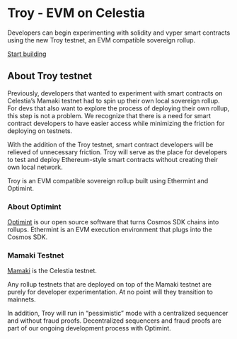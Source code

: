 # Troy - EVM on Celestia

Developers can begin experimenting with solidity and vyper smart contracts
using the new Troy testnet, an EVM compatible sovereign rollup.

[Start building](./troy-smart-contract-tutorial.md)

## About Troy testnet

Previously, developers that wanted to experiment with smart contracts on
Celestia’s Mamaki testnet had to spin up their own local sovereign rollup.
For devs that also want to explore the process of deploying their own rollup,
this step is not a problem. We recognize that there is a need for smart
contract developers to have easier access while minimizing the friction
for deploying on testnets.

With the addition of the Troy testnet, smart contract developers will be
relieved of unnecessary friction. Troy will serve as the place for developers
to test and deploy Ethereum-style smart contracts without creating their own
local network.

Troy is an EVM compatible sovereign rollup built using Ethermint and Optimint.

### About Optimint

[Optimint](https://github.com/celestiaorg/optimint) is our open source software
that turns Cosmos SDK chains into rollups. Ethermint is an EVM execution environment
that plugs into the Cosmos SDK.

### Mamaki Testnet

[Mamaki](http://localhost:3000/nodes/mamaki-testnet) is the Celestia testnet.

Any rollup testnets that are deployed on top of the Mamaki testnet are purely
for developer experimentation. At no point will they transition to mainnets.

In addition, Troy will run in “pessimistic” mode with a centralized sequencer
and without fraud proofs. Decentralized sequencers and fraud proofs are part
of our ongoing development process with Optimint.
